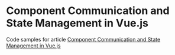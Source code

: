 # Component Communication and State Management in Vue.js

Code samples for article [Component Communication and State Management in Vue.js](https://medium.com/@fadamakis/component-communication-and-state-management-in-vue-js-cc59389d4c01)
